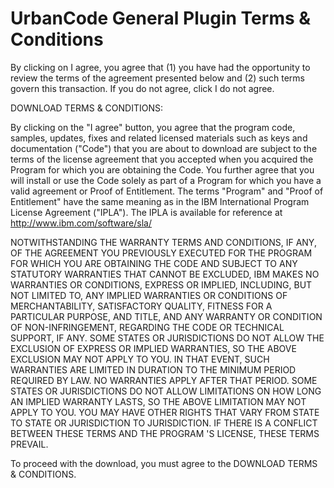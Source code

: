 # UrbanCode General Plugin Terms & Conditions

By clicking on I agree, you agree that (1) you have had the opportunity to review the terms of the agreement presented below and (2) such terms govern this transaction. If you do not agree, click I do not agree.

DOWNLOAD TERMS & CONDITIONS:

By clicking on the "I agree" button, you agree that the program code, samples, updates, fixes and related licensed materials such as keys and documentation ("Code") that you are about to download are subject to the terms of the license agreement that you accepted when you acquired the Program for which you are obtaining the Code. You further agree that you will install or use the Code solely as part of a Program for which you have a valid agreement or Proof of Entitlement. The terms "Program" and "Proof of Entitlement" have the same meaning as in the IBM International Program License Agreement ("IPLA"). The IPLA is available for reference at http://www.ibm.com/software/sla/

NOTWITHSTANDING THE WARRANTY TERMS AND CONDITIONS, IF ANY, OF THE AGREEMENT YOU PREVIOUSLY EXECUTED FOR THE PROGRAM FOR WHICH YOU ARE OBTAINING THE CODE AND SUBJECT TO ANY STATUTORY WARRANTIES THAT CANNOT BE EXCLUDED, IBM MAKES NO WARRANTIES OR CONDITIONS, EXPRESS OR IMPLIED, INCLUDING, BUT NOT LIMITED TO, ANY IMPLIED WARRANTIES OR CONDITIONS OF MERCHANTABILITY, SATISFACTORY QUALITY, FITNESS FOR A PARTICULAR PURPOSE, AND TITLE, AND ANY WARRANTY OR CONDITION OF NON-INFRINGEMENT, REGARDING THE CODE OR TECHNICAL SUPPORT, IF ANY. SOME STATES OR JURISDICTIONS DO NOT ALLOW THE EXCLUSION OF EXPRESS OR IMPLIED WARRANTIES, SO THE ABOVE EXCLUSION MAY NOT APPLY TO YOU. IN THAT EVENT, SUCH WARRANTIES ARE LIMITED IN DURATION TO THE MINIMUM PERIOD REQUIRED BY LAW. NO WARRANTIES APPLY AFTER THAT PERIOD. SOME STATES OR JURISDICTIONS DO NOT ALLOW LIMITATIONS ON HOW LONG AN IMPLIED WARRANTY LASTS, SO THE ABOVE LIMITATION MAY NOT APPLY TO YOU. YOU MAY HAVE OTHER RIGHTS THAT VARY FROM STATE TO STATE OR JURISDICTION TO JURISDICTION. IF THERE IS A CONFLICT BETWEEN THESE TERMS AND THE PROGRAM 'S LICENSE, THESE TERMS PREVAIL.

To proceed with the download, you must agree to the DOWNLOAD TERMS & CONDITIONS.
